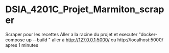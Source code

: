 # DSIA_4201C_Projet_Marmiton_scraper
Scraper pour les recettes 
Aller a la racine du projet et executer "docker-compose up --build "
aller à http://127.0.0.1:5000/ ou http://localhost:5000/ apres 1 minutes 
